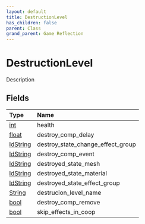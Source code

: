 ```yaml
---
layout: default
title: DestructionLevel
has_children: false
parent: Class
grand_parent: Game Reflection
---
```

# DestructionLevel
Description 

## Fields

| Type | Name |
|:----------|:--------------|
| [int](/riftbreaker-wiki/docs/game-reflection/enums/int/) | health |
| [float](/riftbreaker-wiki/docs/game-reflection/components/float/) | destroy_comp_delay |
| [IdString](/riftbreaker-wiki/docs/game-reflection/components/id_string/) | destroy_state_change_effect_group |
| [IdString](/riftbreaker-wiki/docs/game-reflection/components/id_string/) | destroy_comp_event |
| [IdString](/riftbreaker-wiki/docs/game-reflection/components/id_string/) | destroyed_state_mesh |
| [IdString](/riftbreaker-wiki/docs/game-reflection/components/id_string/) | destroyed_state_material |
| [IdString](/riftbreaker-wiki/docs/game-reflection/components/id_string/) | destroyed_state_effect_group |
| [String](/riftbreaker-wiki/docs/game-reflection/components/string/) | destrucion_level_name |
| [bool](/riftbreaker-wiki/docs/game-reflection/components/bool/) | destroy_comp_remove |
| [bool](/riftbreaker-wiki/docs/game-reflection/components/bool/) | skip_effects_in_coop |

